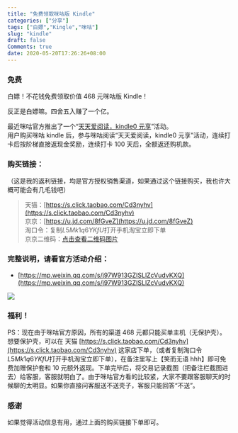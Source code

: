 ```yaml
---
title: "免费领取咪咕版 Kindle"
categories: ["分享"]
tags: ["白嫖","Kingle","咪咕"]
slug: "kindle"
draft: false
Comments: true
date: 2020-05-20T17:26:26+08:00
---
```


### 免费
白嫖！不花钱免费领取价值 468 元咪咕版 Kindle！

反正是白嫖嘛。四舍五入赚了一个亿。

最近咪咕官方推出了一个“[天天爱阅读，kindle0 元享](https://mp.weixin.qq.com/s/j97W913GZISLlZcVudvKXQ)”活动。  
用户购买咪咕 kindle 后，参与咪咕阅读“天天爱阅读，kindle0 元享”活动，连续打卡后按阶梯直接返现金奖励，连续打卡 100 天后，全额返还购机款。

### 购买链接：
（这是我的返利链接，均是官方授权销售渠道，如果通过这个链接购买，我也许大概可能会有几毛钱吧）
> 天猫：[https://s.click.taobao.com/Cd3nyhv](https://s.click.taobao.com/Cd3nyhv)  
> 京京：[https://u.jd.com/8fGveZ](https://u.jd.com/8fGveZ)  
> 淘口令：复制$L5Mk1q6YKfU$打开手机淘宝立即下单  
> 京京二维码：[点击查看二维码图片](https://images.eallion.com/images/2020/05/kindleqr.png)  

### 完整说明，请看官方活动介绍：
- [https://mp.weixin.qq.com/s/j97W913GZISLlZcVudvKXQ](https://mp.weixin.qq.com/s/j97W913GZISLlZcVudvKXQ)

![](https://images.eallion.com/images/2020/05/kindle.png)

### 福利！  
PS：现在由于咪咕官方原因，所有的渠道 468 元都只能买单主机（无保护壳）。  
想要保护壳，可以在 天猫 [https://s.click.taobao.com/Cd3nyhv](https://s.click.taobao.com/Cd3nyhv)  这家店下单，（或者复制淘口令$L5Mk1q6YKfU$打开手机淘宝立即下单），在备注里写上【笑而无语 hhh】即可免费加赠保护套和 10 元额外返现。下单完毕后，将交易记录截图（把备注栏截图进去）给客服，客服就明白了。由于咪咕官方看的比较紧，大家不要跟客服聊天的时候聊的太明显。如果你直接问客服送不送壳子，客服只能回答“不送”。

### 感谢
如果觉得活动信息有用，通过上面的购买链接下单即可。
